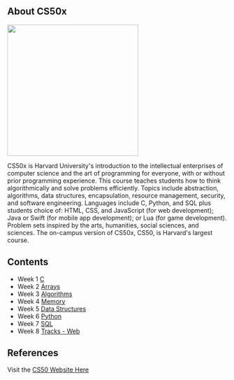 ## About CS50x
<img src="https://edraak-marketing-uploads.edraak.org/partners/cs50-gotham_medium.png" width="300"/>

CS50x is Harvard University's introduction to the intellectual enterprises of computer science and the art of programming for everyone, with or without prior programming experience. This course teaches students how to think algorithmically and solve problems efficiently. Topics include abstraction, algorithms, data structures, encapsulation, resource management, security, and software engineering. Languages include C, Python, and SQL plus students choice of: HTML, CSS, and JavaScript (for web development); Java or Swift (for mobile app development); or Lua (for game development). Problem sets inspired by the arts, humanities, social sciences, and sciences. The on-campus version of CS50x, CS50, is Harvard's largest course.

## Contents

- Week 1 [C](https://github.com/abdhsani/CS50X/tree/master/pset1)
- Week 2 [Arrays](https://github.com/abdhsani/CS50X/tree/master/pset2)
- Week 3 [Algorithms](https://github.com/abdhsani/CS50X/tree/master/pset3)
- Week 4 [Memory](https://github.com/abdhsani/CS50X/tree/master/pset4)
- Week 5 [Data Structures](https://github.com/abdhsani/CS50X/tree/master/pset5/speller)
- Week 6 [Python](https://github.com/abdhsani/CS50X/tree/master/pset6)
- Week 7 [SQL](https://github.com/abdhsani/CS50X/tree/master/pset7)
- Week 8 [Tracks - Web](https://github.com/abdhsani/CS50X/tree/master/pset8)

## References

Visit the [CS50 Website Here](https://cs50.harvard.edu/x/2020/)
